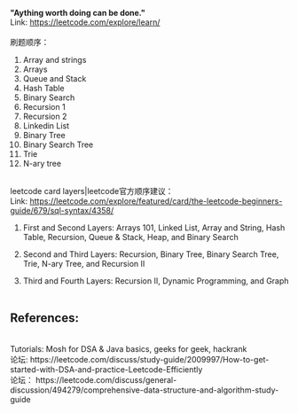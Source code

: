 **"Aything worth doing can be done."**
<br>Link: https://leetcode.com/explore/learn/ </br>
<br>刷题顺序：
1. Array and strings
2. Arrays
3. Queue and Stack
4. Hash Table
5. Binary Search
6. Recursion 1
7. Recursion 2
8. Linkedin List
9. Binary Tree
10. Binary Search Tree
11. Trie
12. N-ary tree

<br>leetcode card layers|leetcode官方顺序建议：
<br> Link: https://leetcode.com/explore/featured/card/the-leetcode-beginners-guide/679/sql-syntax/4358/ 
1. First and Second Layers: Arrays 101, Linked List, Array and String, Hash Table, Recursion, Queue & Stack, Heap, and Binary Search

2. Second and Third Layers: Recursion, Binary Tree, Binary Search Tree, Trie, N-ary Tree, and Recursion II

3. Third and Fourth Layers: Recursion II, Dynamic Programming, and Graph
<br></br>
<h2>References:</h2>
<br> Tutorials: Mosh for DSA & Java basics, geeks for geek, hackrank
<br>论坛: https://leetcode.com/discuss/study-guide/2009997/How-to-get-started-with-DSA-and-practice-Leetcode-Efficiently
<br>论坛： https://leetcode.com/discuss/general-discussion/494279/comprehensive-data-structure-and-algorithm-study-guide
